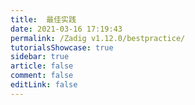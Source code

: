 ```yaml
---
title:  最佳实践
date: 2021-03-16 17:19:43
permalink: /Zadig v1.12.0/bestpractice/
tutorialsShowcase: true
sidebar: true
article: false 
comment: false
editLink: false
---
```


